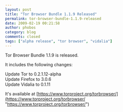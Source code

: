 ```yaml
---
layout: post
title: "Tor Browser Bundle 1.1.9 Released"
permalink: tor-browser-bundle-1.1.9-released
date: 2009-02-19 00:21:58
author: phobos
category: blog
comments: closed
tags: ["alpha release", "tor browser", "vidalia"]
---
```


Tor Browser Bundle 1.1.9 is released.

It includes the following changes:

Update Tor to 0.2.1.12-alpha  
 Update Firefox to 3.0.6  
 Update Vidalia to 0.1.11

It's available at [https://www.torproject.org/torbrowser/](https://www.torproject.org/torbrowser/ "https://www.torproject.org/torbrowser/")
